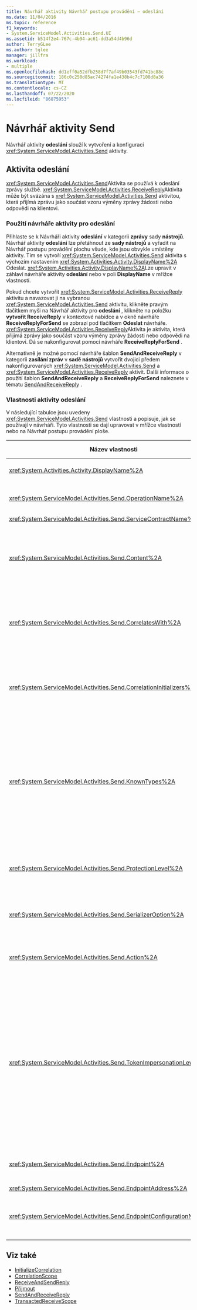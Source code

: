 ```yaml
---
title: Návrhář aktivity Návrhář postupu provádění – odeslání
ms.date: 11/04/2016
ms.topic: reference
f1_keywords:
- System.ServiceModel.Activities.Send.UI
ms.assetid: b514f2e4-767c-4b94-ac61-dd3a54d4b96d
author: TerryGLee
ms.author: tglee
manager: jillfra
ms.workload:
- multiple
ms.openlocfilehash: dd1eff0a52dfb258d7f7af49b03543fd741bc88c
ms.sourcegitcommit: 186c0c250d85ac74274fa1e438b4c7c7108d8a36
ms.translationtype: MT
ms.contentlocale: cs-CZ
ms.lasthandoff: 07/22/2020
ms.locfileid: "86875953"
---
```

# <a name="send-activity-designer"></a>Návrhář aktivity Send

Návrhář aktivity **odeslání** slouží k vytvoření a konfiguraci <xref:System.ServiceModel.Activities.Send> aktivity.

## <a name="the-send-activity"></a>Aktivita odeslání

 <xref:System.ServiceModel.Activities.Send>Aktivita se používá k odeslání zprávy službě. <xref:System.ServiceModel.Activities.ReceiveReply>Aktivita může být svázána s <xref:System.ServiceModel.Activities.Send> aktivitou, která přijímá zprávu jako součást vzoru výměny zprávy žádosti nebo odpovědi na klientovi.

### <a name="using-the-send-activity-designer"></a>Použití návrháře aktivity pro odeslání

Přihlaste se k Návrháři aktivity **odeslání** v kategorii **zprávy** sady **nástrojů**. Návrhář aktivity **odeslání** lze přetáhnout ze **sady nástrojů** a vyřadit na Návrhář postupu provádění plochu všude, kde jsou obvykle umístěny aktivity. Tím se vytvoří <xref:System.ServiceModel.Activities.Send> aktivita s výchozím nastavením <xref:System.Activities.Activity.DisplayName%2A> Odeslat. <xref:System.Activities.Activity.DisplayName%2A>Lze upravit v záhlaví návrháře aktivity **odeslání** nebo v poli **DisplayName** v mřížce vlastností.

Pokud chcete vytvořit <xref:System.ServiceModel.Activities.ReceiveReply> aktivitu a navazovat ji na vybranou <xref:System.ServiceModel.Activities.Send> aktivitu, klikněte pravým tlačítkem myši na Návrhář aktivity pro **odeslání** , klikněte na položku **vytvořit ReceiveReply** v kontextové nabídce a v okně návrháře **ReceiveReplyForSend** se zobrazí pod tlačítkem **Odeslat** návrháře. <xref:System.ServiceModel.Activities.ReceiveReply>Aktivita je aktivita, která přijímá zprávy jako součást vzoru výměny zprávy žádosti nebo odpovědi na klientovi. Dá se nakonfigurovat pomocí návrháře **ReceiveReplyForSend** .

Alternativně je možné pomocí návrháře šablon **SendAndReceiveReply** v kategorii **zasílání zpráv** v **sadě nástrojů** vytvořit dvojici předem nakonfigurovaných <xref:System.ServiceModel.Activities.Send> a <xref:System.ServiceModel.Activities.ReceiveReply> aktivit. Další informace o použití šablon **SendAndReceiveReply** a **ReceiveReplyForSend** naleznete v tématu [SendAndReceiveReply](../workflow-designer/sendandreceivereply-template-designer.md) .

### <a name="the-send-activity-properties"></a>Vlastnosti aktivity odeslání

V následující tabulce jsou uvedeny <xref:System.ServiceModel.Activities.Send> vlastnosti a popisuje, jak se používají v návrháři. Tyto vlastnosti se dají upravovat v mřížce vlastností nebo na Návrhář postupu provádění ploše.

| Název vlastnosti | Požaduje se | Využití |
|-|----------|-|
| <xref:System.Activities.Activity.DisplayName%2A> | Nepravda | Popisný název <xref:System.ServiceModel.Activities.Send> aktivity Výchozí hodnota je Send. I když <xref:System.Activities.Activity.DisplayName%2A> není nezbytně nutné, je osvědčeným postupem použití jednoho. |
| <xref:System.ServiceModel.Activities.Send.OperationName%2A> | Ano | Název operace služby volané touto <xref:System.ServiceModel.Activities.Send> aktivitou. Tato vlastnost slouží k vytvoření výchozí hodnoty pro vlastnost **Action** , pokud vlastnost **Action** není explicitně nastavena. |
| <xref:System.ServiceModel.Activities.Send.ServiceContractName%2A> | Ano | Název kontraktu služby, který služba má volat implementující. |
| <xref:System.ServiceModel.Activities.Send.Content%2A> | Nepravda | Určuje zprávu nebo parametr obsahu, který se má přijmout. Může to být buď <xref:System.ServiceModel.Activities.ReceiveMessageContent> aktivita, nebo <xref:System.ServiceModel.Activities.ReceiveParametersContent> aktivita. Upravte tuto vlastnost tak, že vyberete tlačítko se třemi tečkami vedle pole **obsah** v mřížce vlastností nebo kliknete na tlačítko **definovat...** vedle popisku **obsahu** na ploše návrháře aktivity **příjmu** . V obou zobrazeních se zobrazí dialogové okno **definice obsahu** . Další informace o tom, jak používat toto pole, najdete v tématu věnovaném [definici obsahu v dialogu](../workflow-designer/content-definition-dialog-box.md) . |
| <xref:System.ServiceModel.Activities.Send.CorrelatesWith%2A> | Nepravda | Určuje, že se <xref:System.ServiceModel.Activities.CorrelationHandle> použije ke směrování zprávy do příslušné instance pracovního postupu.<br /><br /> Kliknutím na tlačítko se třemi tečkami vedle <xref:System.ServiceModel.Activities.Send.CorrelatesWith%2A> vlastnosti v mřížce vlastnosti otevřete dialogové okno **Editor výrazů** . Další informace o použití tohoto dialogového okna naleznete v tématu [Postupy: použití editoru výrazů](../workflow-designer/how-to-use-the-expression-editor.md) . |
| <xref:System.ServiceModel.Activities.Send.CorrelationInitializers%2A> | Nepravda | Určuje kolekci <xref:System.ServiceModel.Activities.CorrelationInitializer> objektů, které inicializují více <xref:System.ServiceModel.Activities.CorrelationHandle> objektů, které konfigurují tuto <xref:System.ServiceModel.Activities.Send> aktivitu v rámci pracovního postupu. Kliknutím na tlačítko se třemi tečkami vedle <xref:System.ServiceModel.Activities.Send.CorrelationInitializers%2A> vlastnosti v mřížce vlastnosti otevřete dialogové okno **Přidat Inicializátory korelace** . Další informace o použití tohoto pole najdete v tématu věnovaném [dialogovému oknu Přidat inicializátoři CorrelationInitializers](../workflow-designer/add-correlationinitializers-dialog-box.md) . |
| <xref:System.ServiceModel.Activities.Send.KnownTypes%2A> | Nepravda | Kolekce známých typů pro operaci služby, kterou má tato <xref:System.ServiceModel.Activities.Send> aktivita volat. Tato vlastnost by měla být použita ve spojení s <xref:System.ServiceModel.Activities.Receive.SerializerOption%2A> vlastností nastavenou na <xref:System.Runtime.Serialization.DataContractSerializer> . Pokud <xref:System.Xml.Serialization.XmlSerializer> je použita, bude ignorována.<br /><br /> Kliknutím na tlačítko se třemi tečkami vedle pole **KnownTypes** v mřížce vlastností zobrazíte dialogové okno **Editor kolekcí typů** , ve kterém můžete přidat relevantní typy.<br /><br /> Kliknutím na tlačítko se třemi tečkami vedle pole **KnownTypes** v mřížce vlastností zobrazíte dialogové okno **Editor kolekcí typů** , ve kterém můžete přidat relevantní typy. Další informace o použití tohoto pole naleznete v tématu [dialogové okno Editor kolekcí typů](../workflow-designer/type-collection-editor-dialog-box.md) . |
| <xref:System.ServiceModel.Activities.Send.ProtectionLevel%2A> | Ano | Určuje <xref:System.Net.Security.ProtectionLevel> pro zprávu.<br /><br /> 1. <xref:System.Net.Security.ProtectionLevel> znamená pouze ověřování.<br />2. <xref:System.Net.Security.ProtectionLevel> označuje podpisová data, která vám pomůžou zajistit integritu přenášených dat.<br />3. <xref:System.Net.Security.ProtectionLevel> znamená šifrování a podepsání dat, které vám pomůžou zajistit důvěrnost a integritu přenášených dat. |
| <xref:System.ServiceModel.Activities.Send.SerializerOption%2A> | Ano | Serializátor, který se má použít pro operaci služby, která má být volána <xref:System.ServiceModel.Activities.Send> aktivitou. Výchozí hodnota je <xref:System.Runtime.Serialization.DataContractSerializer> , která serializace a deserializace instance typu do datového proudu XML nebo dokumentu pomocí dodaného kontraktu dat. |
| <xref:System.ServiceModel.Activities.Send.Action%2A> | Nepravda | Určuje hlavičku akce zprávy. Pokud není nastavena explicitně, jeho hodnota je výchozím nastavením: `https://tempuri.org/{service contract namespace}/{service contract name}/{operation name}` . Je-li tento parametr zadán v <xref:System.ServiceModel.Activities.Send> aktivitě, <xref:System.ServiceModel.Activities.Receive> musí mít aktivita, která přijímá zprávu, stejnou hodnotu pro správné doručení zprávy. |
| <xref:System.ServiceModel.Activities.Send.TokenImpersonationLevel%2A> | | <xref:System.Security.Principal.TokenImpersonationLevel>Povolené pro přijímač zprávy. Definuje úrovně zosobnění zabezpečení, které určují míru, na kterou proces serveru může působit jménem procesu klienta.<xref:System.Security.Principal.TokenImpersonationLevel> indikuje, že úroveň zosobnění není přiřazena. <xref:System.Security.Principal.TokenImpersonationLevel>indikuje, že proces serveru nemůže získat identifikační informace o klientovi a nemůže zosobnit klienta. <xref:System.Security.Principal.TokenImpersonationLevel>indikuje, že proces serveru může získat informace o klientovi, například identifikátory zabezpečení a oprávnění, ale že nemůže zosobnit klienta. To je užitečné pro servery, které exportují své vlastní objekty, například databázové produkty, které exportují tabulky a zobrazení. Pomocí načtených informací o zabezpečení klienta může server provádět rozhodnutí o ověření přístupu, aniž by bylo možné používat jiné služby, které používají kontext zabezpečení klienta. <xref:System.Security.Principal.TokenImpersonationLevel>indikuje, že proces serveru může zosobnit kontext zabezpečení klienta v místním systému. Server nemůže zosobnit klienta ve vzdálených systémech. <xref:System.Security.Principal.TokenImpersonationLevel>indikuje, že proces serveru může zosobnit kontext zabezpečení klienta ve vzdálených systémech. |
| <xref:System.ServiceModel.Activities.Send.Endpoint%2A> | | <xref:System.ServiceModel.Endpoint> <xref:System.ServiceModel.Activities.Send> Aktivity, na kterou aktivita odesílá zprávu. Pokud je tato vlastnost nastavena na <xref:System.ServiceModel.Activities.Send.EndpointConfigurationName%2A> **hodnotu null**. |
| <xref:System.ServiceModel.Activities.Send.EndpointAddress%2A> | | Do <xref:System.ServiceModel.EndpointAddress> kterého se zpráva posílá |
| <xref:System.ServiceModel.Activities.Send.EndpointConfigurationName%2A> | | Název konfigurace koncového bodu. Tato vlastnost se nastavuje při konfiguraci koncového bodu v konfiguračním souboru. Tato vlastnost by měla být nastavena na název zadaný v **\<endpoint>** prvku v konfiguračním souboru. Pokud je tato vlastnost nastavena, <xref:System.ServiceModel.Activities.Send.Endpoint%2A> vlastnost by měla mít **hodnotu null**. |

## <a name="see-also"></a>Viz také

- [InitializeCorrelation](../workflow-designer/initializecorrelation-activity-designer.md)
- [CorrelationScope](../workflow-designer/correlationscope-activity-designer.md)
- [ReceiveAndSendReply](../workflow-designer/receiveandsendreply-template-designer.md)
- [Přijmout](../workflow-designer/receive-activity-designer.md)
- [SendAndReceiveReply](../workflow-designer/sendandreceivereply-template-designer.md)
- [TransactedReceiveScope](../workflow-designer/transactedreceivescope-activity-designer.md)